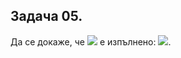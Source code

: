 ## Задача 05.

Да се докаже, че <img src="https://latex.codecogs.com/svg.latex?\Large&space;\forall{A_0,A_1,...,A_n}"> е изпълнено: <img src="https://latex.codecogs.com/svg.latex?\Large&space;P\big(\bigcap_{i=0}^{\infty}A_i\big)=\bigcap_{i=0}^{\infty}P\big(A_i\big)">.
